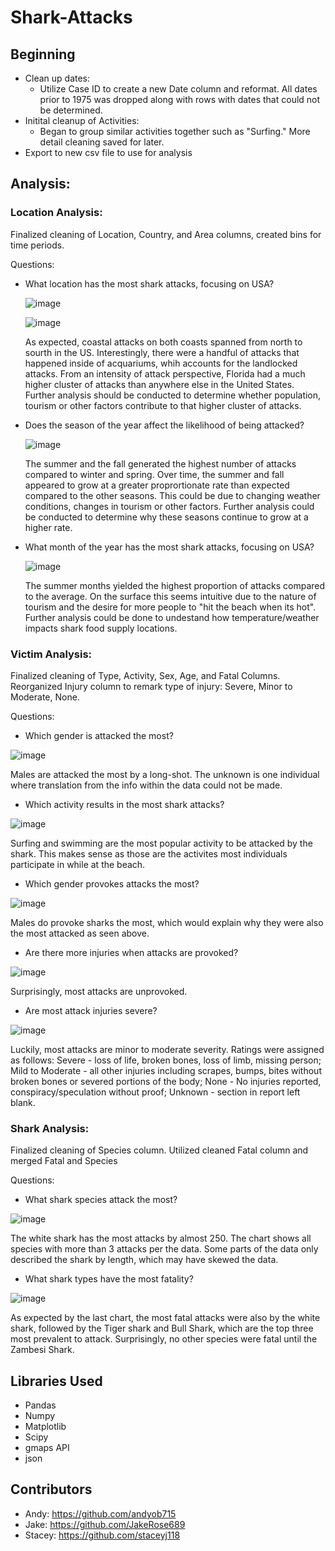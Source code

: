 # Shark-Attacks

## Beginning
 - Clean up dates:  
    - Utilize Case ID to create a new Date column and reformat. All dates prior to 1975 was dropped along with rows with dates that could not be determined. 
 - Initital cleanup of Activities: 
    - Began to group similar activities together such as "Surfing." More detail cleaning saved for later.    
 - Export to new csv file to use for analysis 
 
## Analysis:

### Location Analysis:
Finalized cleaning of Location, Country, and Area columns, created bins for time periods. 

Questions: 
  - What location has the most shark attacks, focusing on USA? 
	
	![image](https://github.com/staceyj118/Shark-Attacks/blob/main/maps/shark_attack_coordmap.png?raw=true)

	![image](https://github.com/staceyj118/Shark-Attacks/blob/main/maps/shark_attack_heatmap.png?raw=true)
        

	As expected, coastal attacks on both coasts spanned from north to sourth in the US. Interestingly, there were a handful of attacks that happened inside of acquariums, whih accounts for the landlocked attacks. From an intensity of attack perspective, Florida had a much higher cluster of attacks than anywhere else in the United States. Further analysis should be conducted to determine whether population, tourism or other factors contribute to that higher cluster of attacks.
     	
  - Does the season of the year affect the likelihood of being attacked?

	![image](https://github.com/staceyj118/Shark-Attacks/blob/main/maps/seasonal_attacks.png?raw=true)
	
	The summer and the fall generated the highest number of attacks compared to winter and spring. Over time, the summer and fall appeared to grow at a greater proprortionate rate than expected compared to the other seasons. This could be due to changing weather conditions, changes in tourism or other factors. Further analysis could be conducted to determine why these seasons continue to grow at a higher rate.
	
  - What month of the year has the most shark attacks, focusing on USA?

	![image](https://github.com/staceyj118/Shark-Attacks/blob/main/maps/shark_attacks_by_month.png?raw=true)
	
	The summer months yielded the highest proportion of attacks compared to the average. On the surface this seems intuitive due to the nature of tourism and the desire for more people to "hit the beach when its hot". Further analysis could be done to undestand how temperature/weather impacts shark food supply locations.
        

### Victim Analysis: 
Finalized cleaning of Type, Activity, Sex, Age, and Fatal Columns. Reorganized Injury column to remark type of injury: Severe, Minor to Moderate, None. 
     
Questions: 
   - Which gender is attacked the most? 
     
![image](https://github.com/staceyj118/Shark-Attacks/blob/main/Male_vs_Female.png?raw=true)

Males are attacked the most by a long-shot. The unknown is one individual where translation from the info within the data could not be made. 
 
   - Which activity results in the most shark attacks? 
     
![image](https://github.com/staceyj118/Shark-Attacks/blob/main/Activities.png?raw=true)

Surfing and swimming are the most popular activity to be attacked by the shark. This makes sense as those are the activites most individuals participate in while at the beach. 

   - Which gender provokes attacks the most? 
   
![image](https://github.com/staceyj118/Shark-Attacks/blob/main/Gender_vs_Provoked.png?raw=true)

Males do provoke sharks the most, which would explain why they were also the most attacked as seen above. 

   - Are there more injuries when attacks are provoked? 
     
![image](https://github.com/staceyj118/Shark-Attacks/blob/main/Fatality_vs_Provoked.png?raw=true)

Surprisingly, most attacks are unprovoked. 

   - Are most attack injuries severe? 
     
![image](https://github.com/staceyj118/Shark-Attacks/blob/main/Injury.png?raw=true)

Luckily, most attacks are minor to moderate severity. Ratings were assigned as follows: Severe - loss of life, broken bones, loss of limb, missing person; Mild to Moderate - all other injuries including scrapes, bumps, bites without broken bones or severed portions of the body; None - No injuries reported, conspiracy/speculation without proof; Unknown - section in report left blank.



### Shark Analysis:
Finalized cleaning of Species column. Utilized cleaned Fatal column and merged Fatal and Species 
     
Questions: 
   - What shark species attack the most? 
     
![image](https://user-images.githubusercontent.com/84548295/128611416-f34b6cdb-b4f0-4df0-b8f6-86a8ca66db77.png)

The white shark has the most attacks by almost 250. The chart shows all species with more than 3 attacks per the data. Some parts of the data only described the shark by length, which may have skewed the data.

   - What shark types have the most fatality? 
     
![image](https://user-images.githubusercontent.com/84548295/128611424-6279d1aa-45fe-4af5-8ca6-c644aa59761d.png)

As expected by the last chart, the most fatal attacks were also by the white shark, followed by the Tiger shark and Bull Shark, which are the top three most prevalent to attack. Surprisingly, no other species were fatal until the Zambesi Shark. 

## Libraries Used
* Pandas
* Numpy
* Matplotlib
* Scipy
* gmaps API
* json

## Contributors 
* Andy: https://github.com/andyob715
* Jake: https://github.com/JakeRose689
* Stacey: https://github.com/staceyj118
